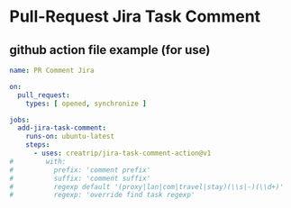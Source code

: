 # Pull-Request Jira Task Comment

## github action file example (for use)

```yml
name: PR Comment Jira

on:
  pull_request:
    types: [ opened, synchronize ]

jobs:
  add-jira-task-comment:
    runs-on: ubuntu-latest
    steps:
      - uses: creatrip/jira-task-comment-action@v1
#        with:
#          prefix: 'comment prefix'
#          suffix: 'comment suffix'
#          regexp default '(proxy|lan|com|travel|stay)(\\s|-)(\\d+)' 
#          regexp: 'override find task regexp'

```
